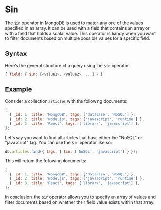 # $in

The `$in` operator in MongoDB is used to match any one of the values specified in an array. It can be used with a field that contains an array or with a field that holds a scalar value. This operator is handy when you want to filter documents based on multiple possible values for a specific field.

## Syntax

Here's the general structure of a query using the `$in` operator:

```javascript
{ field: { $in: [<value1>, <value2>, ...] } }
```

## Example

Consider a collection `articles` with the following documents:

```javascript
[
  { _id: 1, title: 'MongoDB', tags: ['database', 'NoSQL'] },
  { _id: 2, title: 'Node.js', tags: ['javascript', 'runtime'] },
  { _id: 3, title: 'React', tags: ['library', 'javascript'] },
];
```

Let's say you want to find all articles that have either the "NoSQL" or "javascript" tag. You can use the `$in` operator like so:

```javascript
db.articles.find({ tags: { $in: ['NoSQL', 'javascript'] } });
```

This will return the following documents:

```javascript
[
  { _id: 1, title: 'MongoDB', tags: ['database', 'NoSQL'] },
  { _id: 2, title: 'Node.js', tags: ['javascript', 'runtime'] },
  { _id: 3, title: 'React', tags: ['library', 'javascript'] },
];
```

In conclusion, the `$in` operator allows you to specify an array of values and filter documents based on whether their field value exists within that array.

